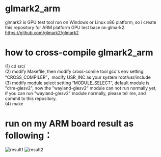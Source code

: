 # glmark2_arm
glmark2 is GPU test tool run on Windows or Linux x86 platform, so i create this repository for ARM platform GPU test base on glmark2.  
https://github.com/glmark2/glmark2

# how to cross-compile glmark2_arm
(1) cd src/  
(2) modify Makefile, then modify cross-comile tool gcc's env setting “CROSS_COMPILER”，modify USR_INC as your system root/usr/include  
(3) modify module select setting “MODULE_SELECT”, default module is "drm-glesv2",  now the "wayland-glesv2" module can not run normally   yet, if you can run "wayland-glesv2" module normally, please tell me, and commit to this repository.  
(4) make  
# run on my ARM board result as following：
![result1](https://github.com/fanchenxinok/glmark2_arm/blob/master/doc/result1.jpg)
![result2](https://github.com/fanchenxinok/glmark2_arm/blob/master/doc/result2.jpg)
